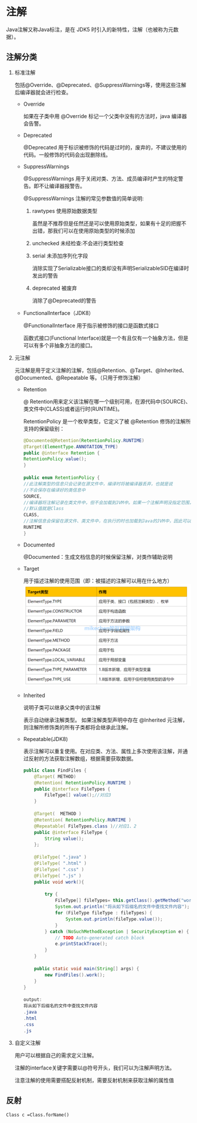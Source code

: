 # 注解
Java注解又称Java标注，是在 JDK5 时引入的新特性，注解（也被称为元数据）。

## 注解分类
1. 标准注解

    包括@Override、@Deprecated、@SuppressWarnings等，使用这些注解后编译器就会进行检查。

    + Override

        如果在子类中用 @Override 标记一个父类中没有的方法时，java 编译器会告警。

    + Deprecated

        @Deprecated 用于标识被修饰的代码是过时的，废弃的，不建议使用的代码。一般修饰的代码会出现删除线。
    
    + SuppressWarnings

        @SuppressWarnings 用于关闭对类、方法、成员编译时产生的特定警告。即不让编译器报警告。

        @SuppressWarnings 注解的常见参数值的简单说明:

        1. rawtypes 使用原始数据类型
            
            虽然是不推荐但是任然还是可以使用原始类型，如果有十足的把握不出错，那我们可以在使用原始类型的时候添加
        2. unchecked 未经检查:不会进行类型检查
        3. serial 未添加序列化字段

            消除实现了Serializable接口的类却没有声明SerializableSID在编译时发出的警告
        4. deprecated 被废弃

            消除了@Deprecated的警告
    + FunctionalInterface（JDK8）

        @FunctionalInterface 用于指示被修饰的接口是函数式接口

        函数式接口(Functional Interface)就是一个有且仅有一个抽象方法，但是可以有多个非抽象方法的接口。
2. 元注解

    元注解是用于定义注解的注解，包括@Retention、@Target、@Inherited、@Documented、@Repeatable 等。（只用于修饰注解）

    + Retention

        @ Retention用来定义该注解在哪一个级别可用，在源代码中(SOURCE)、类文件中(CLASS)或者运行时(RUNTIME)。
        
        RetentionPolicy 是一个枚举类型，它定义了被 @Retention 修饰的注解所支持的保留级别：

        ```java
        @Documented@Retention(RetentionPolicy.RUNTIME)
        @Target(ElementType.ANNOTATION_TYPE)
        public @interface Retention {
        RetentionPolicy value();
        }

        public enum RetentionPolicy {
        //此注解类型的信息只会记录在源文件中，编译时将被编译器丢弃，也就是说
        //不会保存在编译好的类信息中
        SOURCE,
        //编译器将注解记录在类文件中，但不会加载到JVM中。如果一个注解声明没指定范围，则系统
        //默认值就是Class
        CLASS,
        //注解信息会保留在源文件、类文件中，在执行的时也加载到Java的JVM中，因此可以反射性的读取。
        RUNTIME
        }
        ```
    + Documented

        @Documented：生成文档信息的时候保留注解，对类作辅助说明

    + Target

        用于描述注解的使用范围（即：被描述的注解可以用在什么地方）
        ![img](img\fe8d8ca6cd87239ac80dce2d6824e37a.png)

    + Inherited

        说明子类可以继承父类中的该注解

        表示自动继承注解类型。 如果注解类型声明中存在 @Inherited 元注解，则注解所修饰类的所有子类都将会继承此注解。
    + Repeatable(JDK8)

        表示注解可以重复使用。在对应类、方法、属性上多次使用该注解，并通过反射的方法获取注解数组，根据需要获取数据。
        ```java
        public class FindFiles {
            @Target( METHOD)
            @Retention( RetentionPolicy.RUNTIME )
            public @interface FileTypes {
                FileType[] value();//对应3
            }
    
            @Target(  METHOD )
            @Retention( RetentionPolicy.RUNTIME )
            @Repeatable( FileTypes.class )//对应1、2
            public @interface FileType {
                String value();
            };
    
            @FileType( ".java" )
            @FileType( ".html" )
            @FileType( ".css" )
            @FileType( ".js" )
            public void work(){
                
                try {
                    FileType[] fileTypes= this.getClass().getMethod("work").getAnnotationsByType(FileType.class);
                    System.out.println("将从如下后缀名的文件中查找文件内容");
                    for (FileType fileType : fileTypes) {
                        System.out.println(fileType.value());
                    }
                } catch (NoSuchMethodException | SecurityException e) {
                    // TODO Auto-generated catch block
                    e.printStackTrace();
                }
            }
    
            public static void main(String[] args) {
                new FindFiles().work();
            }
        }

        output:
        将从如下后缀名的文件中查找文件内容
        .java
        .html
        .css
        .js

        ```

3. 自定义注解

    用户可以根据自己的需求定义注解。

    注解的interface关键字需要以@符号开头，我们可以为注解声明方法。

    注意注解的使用需要搭配反射机制，需要反射机制来获取注解的属性值

## 反射

    Class c =Class.forName()